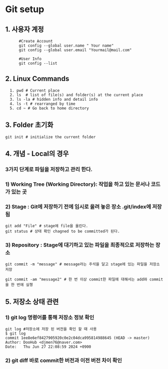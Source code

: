 # Git setup

## 1. 사용자 계정
```
      #Create Account
      git config --global user.name " Your name"  
      git config --global user.email "Yourmail@mail.com"

      #User Info
      git config --list
```

## 2. Linux Commands
```
  1. pwd # Current place
  2. ls  # list of file(s) and folder(s) at the current place
  3. ls -la # hidden info and detail info
  4. ls -t # rearranged by time
  5. cd ~ # Go back to home directory
```

## 3. Folder 초기화
```
git init # initialize the current folder
```

## 4. 개념 - Local의 경우
### 3가지 단계로 파일을 저장하고 관리 한다.
### 1) Working Tree (Working Directory): 작업을 하고 있는 문서나 코드가 있는 곳  
### 2) Stage : Git에 저장하기 전에 임시로 올려 놓은 장소 .git/index에 저장 됨  
```
git add "File" # stage에 file을 올린다.
git status # 상태 확인 chagned to be committed가 된다.
```
### 3) Repository : Stage에 대기하고 있는 파일을 최종적으로 저장하는 장소
```
git commit -m "message" # message라는 주석을 달고 stage에 있는 파일을 저장소 저장

git commit -am "message2" # 한 번 이상 commit한 파일에 대해서는 add와 commit을 한 번에 실챙

```

## 5. 저장소 상태 관련

### 1) git log 명령어를 통해  저장소 정보 확인
```
git log #저장소에 저장 된 버전을 확인 할 때 사용
$ git log
commit 1ee8e6ef8427905920c0e2c04dca995814988645 (HEAD -> master)
Author: DooHub <djmen76@naver.com>
Date:   Thu Jun 27 22:08:59 2024 +0900

```
### 2) git diff 바로 commit한 버전과 이전 버전 차이 확인
